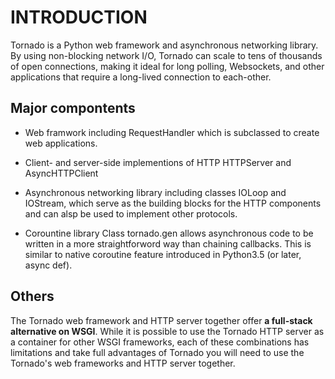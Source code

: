 # INTRODUCTION

Tornado is a Python web framework and asynchronous networking library. By using non-blocking network I/O, Tornado can scale to tens of thousands of open connections, making it ideal for long polling, Websockets, and other applications that require a long-lived connection to each-other.

## Major compontents

- Web framwork
including RequestHandler which is subclassed to create web applications.

- Client- and server-side implementions of HTTP
HTTPServer and AsyncHTTPClient

- Asynchronous networking library
including classes IOLoop and IOStream, which serve as the building blocks for the HTTP components and can alsp be used to implement other protocols.

- Corountine library
Class tornado.gen allows asynchronous code to be written in a more straightforword way than chaining callbacks. This is similar to native coroutine feature introduced in Python3.5 (or later, async def).

## Others
The Tornado web framework and HTTP server together offer **a full-stack alternative on WSGI**. While it is possible to use the Tornado HTTP server as a container for other WSGI frameworks, each of these combinations has limitations and take full advantages of Tornado you will need to use the Tornado's web frameworks and HTTP server together.
